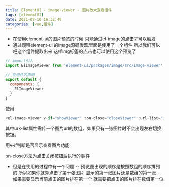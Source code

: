 ```yaml
---
title: ElementUI - image-viewer - 图片放大查看组件
tags: [elememtUI]
date: 2021-08-10 16:32:49
categories: [vue,组件]
---
```


-  在使用element-ui的图片预览的时候  只能通过el-image的点击才可以触发
-  通过观察element-ui 的image源码发现里面是使用了一个组件  所以我们可以吧这个组件提取出来  这样img标签的点击也可以使用这个预览了  

```javascript
// import引入
import ElImageViewer from 'element-ui/packages/image/src/image-viewer'
 
// 在组件内声明
export default {
  components: {
    ElImageViewer
  }
}
```
使用

```javascript
<el-image-viewer v-if="showViewer" :on-close="closeViewer" :url-list="imgURL"></el-image-viewer>
```
其中urk-list属性需传一个图片url的数组，如果只有一张图片时不会出现左右切换按钮。

用v-if判断是否显示查看图片功能

on-close方法为点击关闭按钮后执行的事件

- 但是在使用的过程中有一个问题
-- 预览图出现的顺序是按照数组的顺序排列的  所以如果你就算点击了第十张图片 显示的第一张图片还是数组的第一张
-- 如果需要显示当前点击的图片排在第一个 	就需要把点击的图片排在数值第一位